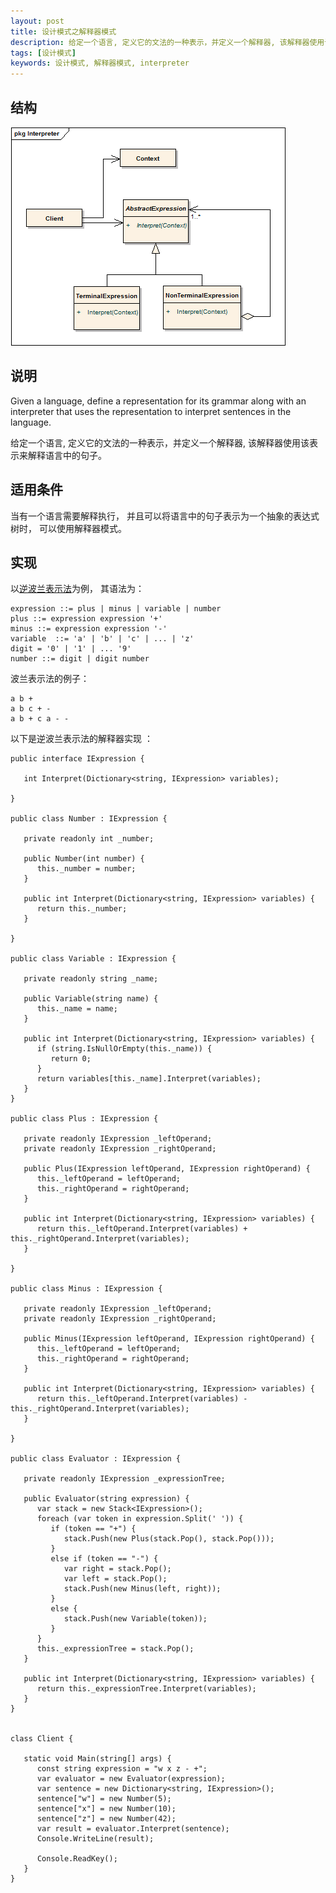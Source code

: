 ```yaml
---
layout: post
title: 设计模式之解释器模式
description: 给定一个语言, 定义它的文法的一种表示，并定义一个解释器, 该解释器使用该表示来解释语言中的句子
tags: [设计模式]
keywords: 设计模式, 解释器模式, interpreter
---
```


## 结构

![解释器模式](/assets/post-images/interpreter.png)

## 说明

Given a language, define a representation for its grammar along with an interpreter that uses the representation to interpret sentences in the language.

给定一个语言, 定义它的文法的一种表示，并定义一个解释器, 该解释器使用该表示来解释语言中的句子。

## 适用条件

当有一个语言需要解释执行， 并且可以将语言中的句子表示为一个抽象的表达式树时， 可以使用解释器模式。

## 实现

以[逆波兰表示法][1]为例， 其语法为：

    expression ::= plus | minus | variable | number
    plus ::= expression expression '+'
    minus ::= expression expression '-'
    variable  ::= 'a' | 'b' | 'c' | ... | 'z'
    digit = '0' | '1' | ... '9'
    number ::= digit | digit number

波兰表示法的例子：

    a b +
    a b c + -
    a b + c a - -

以下是逆波兰表示法的解释器实现 ：

    public interface IExpression {
    
       int Interpret(Dictionary<string, IExpression> variables);
    
    }
    
    public class Number : IExpression {
    
       private readonly int _number;
    
       public Number(int number) {
          this._number = number;
       }
    
       public int Interpret(Dictionary<string, IExpression> variables) {
          return this._number;
       }
    
    }
    
    public class Variable : IExpression {
    
       private readonly string _name;
    
       public Variable(string name) {
          this._name = name;
       }
    
       public int Interpret(Dictionary<string, IExpression> variables) {
          if (string.IsNullOrEmpty(this._name)) {
             return 0;
          }
          return variables[this._name].Interpret(variables);
       }
    }
    
    public class Plus : IExpression {
    
       private readonly IExpression _leftOperand;
       private readonly IExpression _rightOperand;
    
       public Plus(IExpression leftOperand, IExpression rightOperand) {
          this._leftOperand = leftOperand;
          this._rightOperand = rightOperand;
       }
    
       public int Interpret(Dictionary<string, IExpression> variables) {
          return this._leftOperand.Interpret(variables) + this._rightOperand.Interpret(variables);
       }
    
    }
    
    public class Minus : IExpression {
       
       private readonly IExpression _leftOperand;
       private readonly IExpression _rightOperand;
    
       public Minus(IExpression leftOperand, IExpression rightOperand) {
          this._leftOperand = leftOperand;
          this._rightOperand = rightOperand;
       }
    
       public int Interpret(Dictionary<string, IExpression> variables) {
          return this._leftOperand.Interpret(variables) - this._rightOperand.Interpret(variables);
       }
    
    }
    
    public class Evaluator : IExpression {
    
       private readonly IExpression _expressionTree;
    
       public Evaluator(string expression) {
          var stack = new Stack<IExpression>();
          foreach (var token in expression.Split(' ')) {
             if (token == "+") {
                stack.Push(new Plus(stack.Pop(), stack.Pop()));
             }
             else if (token == "-") {
                var right = stack.Pop();
                var left = stack.Pop();
                stack.Push(new Minus(left, right));
             }
             else {
                stack.Push(new Variable(token));
             }
          }
          this._expressionTree = stack.Pop();
       }
       
       public int Interpret(Dictionary<string, IExpression> variables) {
          return this._expressionTree.Interpret(variables);
       }
    }
    
    
    class Client {
    
       static void Main(string[] args) {
          const string expression = "w x z - +";
          var evaluator = new Evaluator(expression);
          var sentence = new Dictionary<string, IExpression>();
          sentence["w"] = new Number(5);
          sentence["x"] = new Number(10);
          sentence["z"] = new Number(42);
          var result = evaluator.Interpret(sentence);
          Console.WriteLine(result);
    
          Console.ReadKey();
       }
    }

[1]: https://zh.wikipedia.org/wiki/Reverse_Polish_notation
